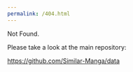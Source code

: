 ```yaml
---
permalink: /404.html
---
```



Not Found.

Please take a look at the main repository:


https://github.com/Similar-Manga/data

